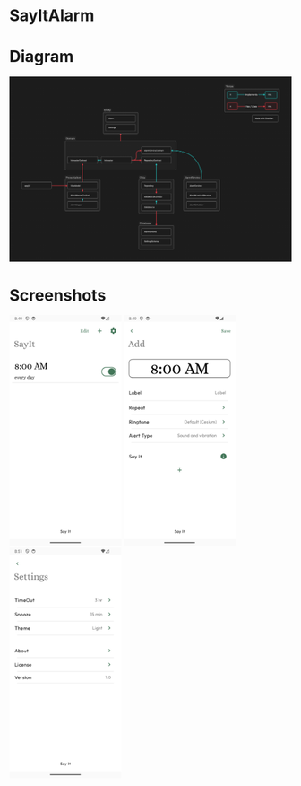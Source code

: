 # SayItAlarm

# Diagram 
[<img src="/screenshots/say-it-alarm-architecture.png">](
https://github.com/a-cyborg/SayItAlarm/blob/main/screenshots/say-it-alarm-architecture.png)

# Screenshots
[<img src="/screenshots/list-screen-eng.png" width="200" alt="list-screen">](
    https://github.com/a-cyborg/SayItAlarm/blob/main/screenshots/list-screen-eng.png)
[<img src="/screenshots/add-screen-eng.png" width="200" alt="add-screen">](
    https://github.com/a-cyborg/SayItAlarm/blob/main/screenshots/add-screen-eng.png)
[<img src="/screenshots/settings-screen-eng.png" width="200" alt="settings-screen">](
    https://github.com/a-cyborg/SayItAlarm/blob/main/screenshots/settings-screen-eng.png)